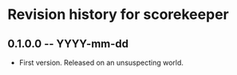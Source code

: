 # Revision history for scorekeeper

## 0.1.0.0 -- YYYY-mm-dd

* First version. Released on an unsuspecting world.

